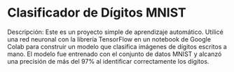 # Clasificador de Dígitos MNIST

Descripción: Este es un proyecto simple de aprendizaje automático. 
Utilicé una red neuronal con la librería TensorFlow en un notebook de Google Colab para construir un modelo que clasifica imágenes de dígitos escritos a mano.
El modelo fue entrenado con el conjunto de datos MNIST y alcanzó una precisión de más del 97% al identificar correctamente los dígitos.
